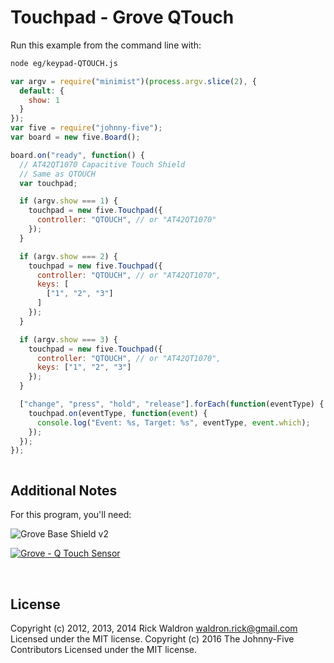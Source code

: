 <!--remove-start-->

# Touchpad - Grove QTouch

<!--remove-end-->








Run this example from the command line with:
```bash
node eg/keypad-QTOUCH.js
```


```javascript
var argv = require("minimist")(process.argv.slice(2), {
  default: {
    show: 1
  }
});
var five = require("johnny-five");
var board = new five.Board();

board.on("ready", function() {
  // AT42QT1070 Capacitive Touch Shield
  // Same as QTOUCH
  var touchpad;

  if (argv.show === 1) {
    touchpad = new five.Touchpad({
      controller: "QTOUCH", // or "AT42QT1070"
    });
  }

  if (argv.show === 2) {
    touchpad = new five.Touchpad({
      controller: "QTOUCH", // or "AT42QT1070",
      keys: [
        ["1", "2", "3"]
      ]
    });
  }

  if (argv.show === 3) {
    touchpad = new five.Touchpad({
      controller: "QTOUCH", // or "AT42QT1070",
      keys: ["1", "2", "3"]
    });
  }

  ["change", "press", "hold", "release"].forEach(function(eventType) {
    touchpad.on(eventType, function(event) {
      console.log("Event: %s, Target: %s", eventType, event.which);
    });
  });
});



```








## Additional Notes
For this program, you'll need:

![Grove Base Shield v2](http://www.seeedstudio.com/depot/images/product/base%20shield%20V2_01.jpg)

[![Grove - Q Touch Sensor](http://www.seeedstudio.com/depot/images/product/Grove-Q%20Touch%20Sensor_02.jpg)](http://www.seeedstudio.com/depot/GroveQ-Touch-Sensor-p-1854.html)



&nbsp;

<!--remove-start-->

## License
Copyright (c) 2012, 2013, 2014 Rick Waldron <waldron.rick@gmail.com>
Licensed under the MIT license.
Copyright (c) 2016 The Johnny-Five Contributors
Licensed under the MIT license.

<!--remove-end-->
